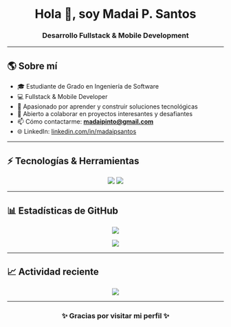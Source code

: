 <h1 align="center">Hola 👋, soy Madai P. Santos</h1> 
<h3 align="center">Desarrollo Fullstack & Mobile Development </h3> 

--- 

## 🌎 Sobre mí
- 🎓 Estudiante de Grado en Ingeniería de Software
- 💻 Fullstack & Mobile Developer
- 🚀 Apasionado por aprender y construir soluciones tecnológicas
- 🤝 Abierto a colaborar en proyectos interesantes y desafiantes
- 📫 Cómo contactarme: <strong>madaipinto@gmail.com</strong>
- 🌐 LinkedIn: <a href="https://www.linkedin.com/in/madaipsantos">linkedin.com/in/madaipsantos</a>

--- 

## ⚡ Tecnologías & Herramientas 
<p align="center"> 
  <img src="https://img.shields.io/badge/Dart-0175C2?style=for-the-badge&logo=dart&logoColor=white" /> 
  <img src="https://img.shields.io/badge/Flutter-02569B?style=for-the-badge&logo=flutter&logoColor=white" />
</p> 

--- 

## 📊 Estadísticas de GitHub 
<p align="center"> 
  <img src="https://github-readme-stats.vercel.app/api?username=madaipsantos&show_icons=true&count_private=true&theme=tokyonight" /> 
</p> 
<p align="center"> 
  <img src="https://github-readme-stats.vercel.app/api/top-langs/?username=madaipsantos&langs_count=8&layout=donut&count_private=true&theme=tokyonight" /> 
</p> 

--- 

## 📈 Actividad reciente 
<p align="center"> 
  <img src="https://github-readme-activity-graph.vercel.app/graph?username=madaipsantos&theme=tokyo-night" /> 
</p> 

--- 

<h3 align="center">✨ Gracias por visitar mi perfil ✨</h3>
